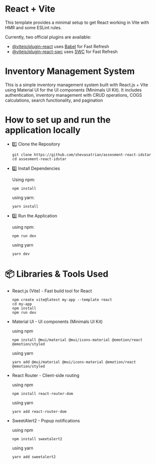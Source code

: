 # React + Vite

This template provides a minimal setup to get React working in Vite with HMR and some ESLint rules.

Currently, two official plugins are available:

- [@vitejs/plugin-react](https://github.com/vitejs/vite-plugin-react/blob/main/packages/plugin-react/README.md) uses [Babel](https://babeljs.io/) for Fast Refresh
- [@vitejs/plugin-react-swc](https://github.com/vitejs/vite-plugin-react-swc) uses [SWC](https://swc.rs/) for Fast Refresh

# Inventory Management System

This is a simple inventory management system built with React.js + Vite using Material UI for the UI components (Minimals UI Kit). It includes authentication, inventory management with CRUD operations, COGS calculations, search functionality, and pagination

# How to set up and run the application locally

- 1️⃣ Clone the Repository
  ```
  git clone https://github.com/shevasatrian/assesment-react-idstar
  cd assesment-react-idstar
  ```
- 2️⃣ Install Dependencies
  
  Using npm:
  ```
  npm install
  ```
  using yarn:
  ```
  yarn install
  ```
- 3️⃣ Run the Application

  using npm:
  ```
  npm run dev
  ```
  using yarn
  ```
  yarn dev
  ```
# 📦 Libraries & Tools Used
- React.js (Vite) - Fast build tool for React
  ```
  npm create vite@latest my-app --template react
  cd my-app
  npm install
  npm run dev
  ```
- Material UI - UI components (Minimals UI Kit)

  using npm
  ```
  npm install @mui/material @mui/icons-material @emotion/react @emotion/styled
  ```
  using yarn
  ```
  yarn add @mui/material @mui/icons-material @emotion/react @emotion/styled
  ```
- React Router - Client-side routing

  using npm
  ```
  npm install react-router-dom
  ```
  using yarn
  ```
  yarn add react-router-dom
  ```
- SweetAlert2 - Popup notifications

  using npm
  ```
  npm install sweetalert2
  ```
  using yarn
  ```
  yarn add sweetalert2
  ```

